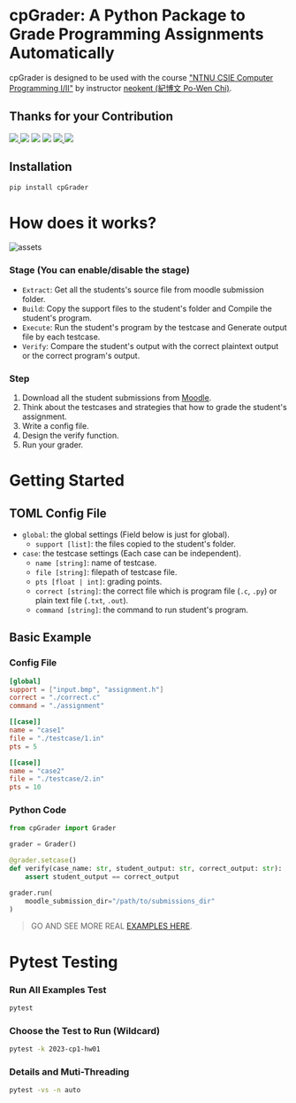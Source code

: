 # cpGrader: A Python Package to Grade Programming Assignments Automatically

cpGrader is designed to be used with the course ["NTNU CSIE Computer Programming I/II"](https://sites.google.com/gapps.ntnu.edu.tw/neokent/teaching) by instructor [neokent (紀博文 Po-Wen Chi)](https://sites.google.com/gapps.ntnu.edu.tw/neokent/about-me).

## Thanks for your Contribution

<p>
    <a href="https://github.com/NaoCoding">
        <img src="https://img.shields.io/badge/41247001S-盧昱安-blue"/>
    </a>
    <img src="https://img.shields.io/badge/41247012S-吳振榮-blue"/>
    <img src="https://img.shields.io/badge/41247024S-廖妤恩-blue"/>
    <img src="https://img.shields.io/badge/41247032S-吳俊廷-blue"/>
    <a href="https://github.com/mrfish233">
        <img src="https://img.shields.io/badge/41247039S-韓欣劭-blue"/>
    </a>
    <img src="https://img.shields.io/badge/41247057S-陳育渝-blue"/>
</p>

## Installation

```bash
pip install cpGrader
```

# How does it works?

![assets](https://github.com/ryanlinjui/cpGrader/assets/57468611/da57e04c-316b-46ce-a400-0cad8c00ff17)

### Stage (You can enable/disable the stage)
- `Extract`: Get all the students's source file from moodle submission folder.
- `Build`: Copy the support files to the student's folder and Compile the student's program.
- `Execute`: Run the student's program by the testcase and Generate output file by each testcase.
- `Verify`: Compare the student's output with the correct plaintext output or the correct program's output.

### Step
1. Download all the student submissions from [Moodle](https://moodle3.ntnu.edu.tw).
2. Think about the testcases and strategies that how to grade the student's assignment.
3. Write a config file.
4. Design the verify function.
5. Run your grader.

# Getting Started

## TOML Config File

- `global`: the global settings (Field below is just for global).
    - `support [list]`: the files copied to the student's folder.
- `case`: the testcase settings (Each case can be independent).
    - `name [string]`: name of testcase.
    - `file [string]`: filepath of testcase file.
    - `pts [float | int]`: grading points.
    - `correct [string]`: the correct file which is program file (`.c`, `.py`) or plain text file (`.txt`, `.out`).
    - `command [string]`: the command to run student's program.

## Basic Example

### Config File
```toml
[global]
support = ["input.bmp", "assignment.h"]
correct = "./correct.c"
command = "./assignment"

[[case]]
name = "case1"
file = "./testcase/1.in"
pts = 5

[[case]]
name = "case2"
file = "./testcase/2.in"
pts = 10
```

### Python Code
```python
from cpGrader import Grader

grader = Grader()

@grader.setcase()
def verify(case_name: str, student_output: str, correct_output: str):
    assert student_output == correct_output

grader.run(
    moodle_submission_dir="/path/to/submissions_dir"
)
```

> GO AND SEE MORE REAL [EXAMPLES HERE](./examples).

# Pytest Testing

### Run All Examples Test
```bash
pytest
```

### Choose the Test to Run (Wildcard)
```bash
pytest -k 2023-cp1-hw01
```

### Details and Muti-Threading
```bash
pytest -vs -n auto
```